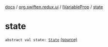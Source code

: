 [docs](../../index.md) / [org.swiften.redux.ui](../index.md) / [IVariableProp](index.md) / [state](./state.md)

# state

`abstract val state: `[`State`](index.md#State) [(source)](https://github.com/protoman92/KotlinRedux/tree/master/common\common-ui\src\main\kotlin/org/swiften/redux/ui/Props.kt#L16)